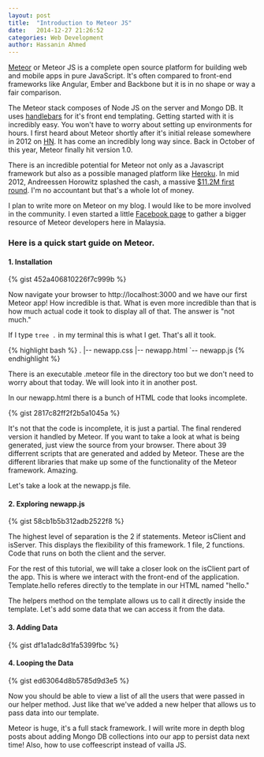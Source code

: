```yaml
---
layout: post
title:  "Introduction to Meteor JS"
date:   2014-12-27 21:26:52
categories: Web Development
author: Hassanin Ahmed
---
```


[Meteor](http://www.meteor.com) or Meteor JS is a complete open source platform for building web and mobile apps in pure JavaScript. It's often compared to front-end frameworks like Angular, Ember and Backbone but it is in no shape or way a fair comparison.

The Meteor stack composes of Node JS on the server and Mongo DB. It uses [handlebars](http://handlebarsjs.com) for it's front end templating. Getting started with it is incredibly easy. You won't have to worry about setting up environments for hours. I first heard about Meteor shortly after it's initial release somewhere in 2012 on [HN](http://news.ycombinator.com). It has come an incredibly long way since. Back in October of this year, Meteor finally hit version 1.0.

There is an incredible potential for Meteor not only as a Javascript framework but also as a possible managed platform like [Heroku](http://heroku.com). In mid 2012, Andreessen Horowitz splashed the cash, a massive [$11.2M first round](http://venturebeat.com/2012/07/25/meteor-funding/). I'm no accountant but that's a whole lot of money.

I plan to write more on Meteor on my blog. I would like to be more involved in the community. I even started a little [Facebook page](https://www.facebook.com/groups/meteor.malaysia) to gather a bigger resource of Meteor developers here in Malaysia.

### Here is a quick start guide on Meteor.

#### 1. Installation
{% gist 452a406810226f7c999b %}

Now navigate your browser to http://localhost:3000 and we have our first Meteor app! How incredible is that. What is even more incredible than that is how much actual code it took to display all of that. The answer is "not much."

If I type `tree .` in my terminal this is what I get. That's all it took.

{% highlight bash %}
.
|-- newapp.css
|-- newapp.html
`-- newapp.js
{% endhighlight %}

There is an executable .meteor file in the directory too but we don't need to worry about that today. We will look into it in another post.

In our newapp.html there is a bunch of HTML code that looks incomplete.

{% gist 2817c82ff2f2b5a1045a %}

It's not that the code is incomplete, it is just a partial. The final rendered version it handled by Meteor. If you want to take a look at what is being generated, just view the source from your browser. There about 39 differrent scripts that are generated and added by Meteor. These are the different libraries that make up some of the functionality of the Meteor framework. Amazing.

Let's take a look at the newapp.js file.

#### 2. Exploring newapp.js
{% gist 58cb1b5b312adb2522f8 %}

The highest level of separation is the 2 if statements. Meteor isClient and isServer. This displays the flexibility of this framework. 1 file, 2 functions. Code that runs on both the client and the server.

For the rest of this tutorial, we will take a closer look on the isClient part of the app. This is where we interact with the front-end of the application. Template.hello referes directly to the template in our HTML named "hello."

The helpers method on the template allows us to call it directly inside the template. Let's add some data that we can access it from the data.

#### 3. Adding Data 
{% gist df1a1adc8d1fa5399fbc %}

#### 4. Looping the Data
{% gist ed63064d8b5785d9d3e5 %}

Now you should be able to view a list of all the users that were passed in our helper method. Just like that we've added a new helper that allows us to pass data into our template.

Meteor is huge, it's a full stack framework. I will write more in depth blog posts about adding Mongo DB collections into our app to persist data next time! Also, how to use coffeescript instead of vailla JS.

